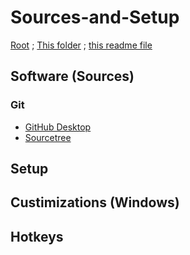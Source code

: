 # Sources-and-Setup

[Root](https://github.com/Some-Developer-Somewhere/Coding-Somewhere) ;
[This folder](https://github.com/Some-Developer-Somewhere/Coding-Somewhere) ;
[this readme file](./README.md)

## Software (Sources)

### Git

- [GitHub Desktop](https://desktop.github.com/)
- [Sourcetree](...)

## Setup

<!-- install [vsCode, py, etc]?? -->

## Custimizations (Windows)

## Hotkeys
